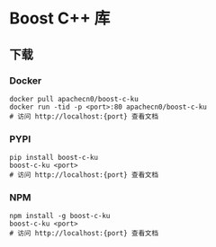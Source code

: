# Boost C++ 库

## 下载

### Docker

```
docker pull apachecn0/boost-c-ku
docker run -tid -p <port>:80 apachecn0/boost-c-ku
# 访问 http://localhost:{port} 查看文档
```

### PYPI

```
pip install boost-c-ku
boost-c-ku <port>
# 访问 http://localhost:{port} 查看文档
```

### NPM

```
npm install -g boost-c-ku
boost-c-ku <port>
# 访问 http://localhost:{port} 查看文档
```